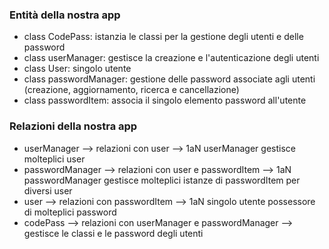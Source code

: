 <!-- @format -->

### Entità della nostra app

- class CodePass: istanzia le classi per la gestione degli utenti e delle password
- class userManager: gestisce la creazione e l'autenticazione degli utenti
- class User: singolo utente
- class passwordManager: gestione delle password associate agli utenti (creazione, aggiornamento, ricerca e cancellazione)
- class passwordItem: associa il singolo elemento password all'utente

### Relazioni della nostra app

- userManager --> relazioni con user --> 1aN userManager gestisce molteplici user
- passwordManager --> relazioni con user e passwordItem --> 1aN passwordManager gestisce molteplici istanze di passwordItem per diversi user
- user --> relazioni con passwordItem --> 1aN singolo utente possessore di molteplici password
- codePass --> relazioni con userManager e passwordManager --> gestisce le classi e le password degli utenti
